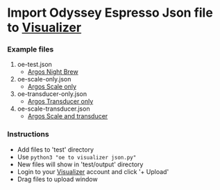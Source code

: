 # Import Odyssey Espresso Json file to [Visualizer](https://visualizer.coffee/)


### Example files
1. oe-test.json
    - [Argos Night Brew](https://visualizer.coffee/shots/43a23304-ced0-4603-8373-f95d34021086)
2. oe-scale-only.json
    - [Argos Scale only](https://visualizer.coffee/shots/f60016f5-4d97-4ab7-8db0-bff66aa03b07)
3. oe-transducer-only.json
    - [Argos Transducer only](https://visualizer.coffee/shots/387fe103-e561-43c2-aa0c-c178fab675b5)
4. oe-scale-transducer.json
    - [Argos Scale and transducer](https://visualizer.coffee/shots/16c0458d-1585-4210-9f72-6f2641621851)


### Instructions
- Add files to 'test' directory
- Use `python3 "oe to visualizer json.py"`
- New files will show in 'test/output' directory
- Login to your [Visualizer](https://visualizer.coffee/shots) account and click '+ Upload'
- Drag files to upload window